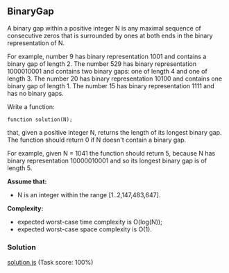 ## BinaryGap
A binary gap within a positive integer N is any maximal sequence of consecutive zeros that is surrounded by ones at both ends in the binary representation of N.

For example, number 9 has binary representation 1001 and contains a binary gap of length 2. The number 529 has binary representation 1000010001 and contains two binary gaps: one of length 4 and one of length 3. The number 20 has binary representation 10100 and contains one binary gap of length 1. The number 15 has binary representation 1111 and has no binary gaps.

Write a function:
```
function solution(N);
```
that, given a positive integer N, returns the length of its longest binary gap. The function should return 0 if N doesn't contain a binary gap.

For example, given N = 1041 the function should return 5, because N has binary representation 10000010001 and so its longest binary gap is of length 5.

**Assume that:**
- N is an integer within the range [1..2,147,483,647].

**Complexity:**
- expected worst-case time complexity is O(log(N));
- expected worst-case space complexity is O(1).

### Solution
[solution.js](https://github.com/Geril/codility-solutions/blob/master/iterations/binaryGap/solution.js) (Task score: 100%)